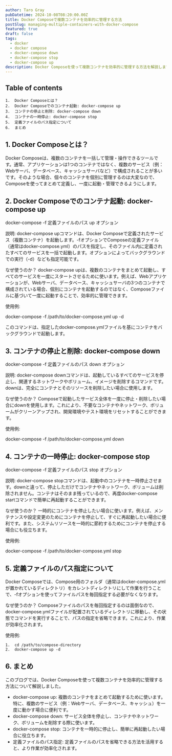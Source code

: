 ```yaml
---
author: Taro Gray
pubDatetime: 2024-10-08T08:20:00.00Z
title: Docker Composeで複数コンテナを効率的に管理する方法
postSlug: managing-multiple-containers-with-docker-compose
featured: true
draft: false
tags:
  - docker
  - docker compose
  - docker-compose down
  - docker-compose stop
  - docker-compose up
description: Docker Composeを使って複数コンテナを効率的に管理する方法を解説します。各コマンドの使い方と、その背景にある理由を理解し、Composeを活用したデプロイをスムーズに行いましょう。
---
```


## Table of contents

    1.	Docker Composeとは？
    2.	Docker Composeでのコンテナ起動: docker-compose up
    3.	コンテナの停止と削除: docker-compose down
    4.	コンテナの一時停止: docker-compose stop
    5.	定義ファイルのパス指定について
    6.	まとめ

## 1. Docker Composeとは？

Docker Composeは、複数のコンテナを一括して管理・操作できるツールです。通常、アプリケーションは1つのコンテナではなく、複数のサービス（例：Webサーバ、データベース、キャッシュサーバなど）で構成されることが多いです。そのような場合、個々のコンテナを個別に管理するのは大変なので、Composeを使ってまとめて定義し、一度に起動・管理できるようにします。

## 2. Docker Composeでのコンテナ起動: docker-compose up

docker-compose -f 定義ファイルのパス up オプション

説明: docker-compose upコマンドは、Docker Composeで定義されたサービス（複数コンテナ）を起動します。-fオプションでComposeの定義ファイル（通常はdocker-compose.yml）のパスを指定し、そのファイル内に定義されたすべてのサービスを一括で起動します。オプションによってバックグラウンドでの実行（-d）なども指定可能です。

なぜ使うのか？
docker-compose upは、複数のコンテナをまとめて起動し、すべてのサービスを一度にスタートさせるために使います。例えば、Webアプリケーションが、Webサーバ、データベース、キャッシュサーバの3つのコンテナで構成されている場合、個別にコンテナを起動するのではなく、Composeファイルに基づいて一度に起動することで、効率的に管理できます。

使用例:

docker-compose -f /path/to/docker-compose.yml up -d

このコマンドは、指定したdocker-compose.ymlファイルを基にコンテナをバックグラウンドで起動します。

## 3. コンテナの停止と削除: docker-compose down

docker-compose -f 定義ファイルのパス down オプション

説明: docker-compose downコマンドは、起動しているすべてのサービスを停止し、関連するネットワークやボリューム、イメージを削除するコマンドです。downは、完全にコンテナとそのリソースを削除したい場合に使用します。

なぜ使うのか？
Composeで起動したサービス全体を一度に停止・削除したい場合にdownを使用します。これにより、不要なコンテナやネットワーク、ボリュームがクリーンアップされ、開発環境やテスト環境をリセットすることができます。

使用例:

docker-compose -f /path/to/docker-compose.yml down

## 4. コンテナの一時停止: docker-compose stop

docker-compose -f 定義ファイルのパス stop オプション

説明: docker-compose stopコマンドは、起動中のコンテナを一時停止させます。downと違って、停止しただけでコンテナやネットワーク、ボリュームは削除されません。コンテナはそのまま残っているので、再度docker-compose startコマンドで簡単に再起動することができます。

なぜ使うのか？
一時的にコンテナを停止したい場合に使います。例えば、メンテナンスや設定変更のためにコンテナを停止して、すぐに再起動したい場合に便利です。また、システムリソースを一時的に節約するためにコンテナを停止する場合にも役立ちます。

使用例:

docker-compose -f /path/to/docker-compose.yml stop

## 5. 定義ファイルのパス指定について

Docker Composeでは、Compose用のフォルダ（通常はdocker-compose.ymlが置かれているディレクトリ）をカレントディレクトリにして作業を行うことで、-fオプションを使ってファイルパスを毎回指定する必要がなくなります。

なぜ使うのか？
Composeファイルのパスを毎回指定するのは面倒なので、docker-compose.ymlファイルが配置されているディレクトリに移動し、その状態でコマンドを実行することで、パスの指定を省略できます。これにより、作業が効率化されます。

使用例:

    1.	cd /path/to/compose-directory
    2.	docker-compose up -d

## 6. まとめ

このブログでは、Docker Composeを使って複数コンテナを効率的に管理する方法について解説しました。

- docker-compose up: 複数のコンテナをまとめて起動するために使います。特に、複数のサービス（例：Webサーバ、データベース、キャッシュ）を一度に動かす場合に便利です。
- docker-compose down: サービス全体を停止し、コンテナやネットワーク、ボリュームを削除する際に使います。
- docker-compose stop: コンテナを一時的に停止し、簡単に再起動したい場合に役立ちます。
- 定義ファイルのパス指定: 定義ファイルのパスを省略できる方法を活用すると、より作業が効率化されます。
